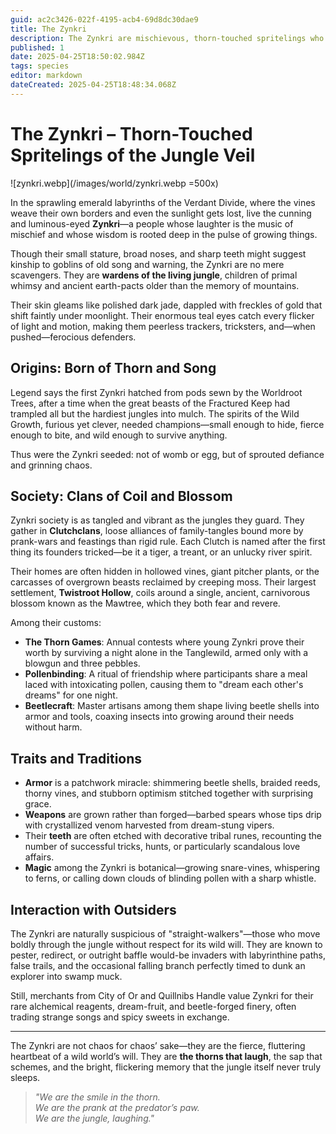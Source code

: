 ```yaml
---
guid: ac2c3426-022f-4195-acb4-69d8dc30dae9
title: The Zynkri
description: The Zynkri are mischievous, thorn-touched spritelings who act as wardens of the jungle, known for their trickery, botanical magic, and vibrant, clan-based society.
published: 1
date: 2025-04-25T18:50:02.984Z
tags: species
editor: markdown
dateCreated: 2025-04-25T18:48:34.068Z
---
```


# The Zynkri – Thorn-Touched Spritelings of the Jungle Veil

![zynkri.webp](/images/world/zynkri.webp =500x)

In the sprawling emerald labyrinths of the Verdant Divide, where the vines weave their own borders and even the sunlight gets lost, live the cunning and luminous-eyed **Zynkri**—a people whose laughter is the music of mischief and whose wisdom is rooted deep in the pulse of growing things.

Though their small stature, broad noses, and sharp teeth might suggest kinship to goblins of old song and warning, the Zynkri are no mere scavengers. They are **wardens of the living jungle**, children of primal whimsy and ancient earth-pacts older than the memory of mountains.

Their skin gleams like polished dark jade, dappled with freckles of gold that shift faintly under moonlight. Their enormous teal eyes catch every flicker of light and motion, making them peerless trackers, tricksters, and—when pushed—ferocious defenders.

## Origins: Born of Thorn and Song

Legend says the first Zynkri hatched from pods sewn by the Worldroot Trees, after a time when the great beasts of the Fractured Keep had trampled all but the hardiest jungles into mulch. The spirits of the Wild Growth, furious yet clever, needed champions—small enough to hide, fierce enough to bite, and wild enough to survive anything.

Thus were the Zynkri seeded: not of womb or egg, but of sprouted defiance and grinning chaos.

## Society: Clans of Coil and Blossom

Zynkri society is as tangled and vibrant as the jungles they guard. They gather in **Clutchclans**, loose alliances of family-tangles bound more by prank-wars and feastings than rigid rule. Each Clutch is named after the first thing its founders tricked—be it a tiger, a treant, or an unlucky river spirit.

Their homes are often hidden in hollowed vines, giant pitcher plants, or the carcasses of overgrown beasts reclaimed by creeping moss. Their largest settlement, **Twistroot Hollow**, coils around a single, ancient, carnivorous blossom known as the Mawtree, which they both fear and revere.

Among their customs:

- **The Thorn Games**: Annual contests where young Zynkri prove their worth by surviving a night alone in the Tanglewild, armed only with a blowgun and three pebbles.
- **Pollenbinding**: A ritual of friendship where participants share a meal laced with intoxicating pollen, causing them to "dream each other's dreams" for one night.
- **Beetlecraft**: Master artisans among them shape living beetle shells into armor and tools, coaxing insects into growing around their needs without harm.

## Traits and Traditions

- **Armor** is a patchwork miracle: shimmering beetle shells, braided reeds, thorny vines, and stubborn optimism stitched together with surprising grace.
- **Weapons** are grown rather than forged—barbed spears whose tips drip with crystallized venom harvested from dream-stung vipers.
- Their **teeth** are often etched with decorative tribal runes, recounting the number of successful tricks, hunts, or particularly scandalous love affairs.
- **Magic** among the Zynkri is botanical—growing snare-vines, whispering to ferns, or calling down clouds of blinding pollen with a sharp whistle.

## Interaction with Outsiders

The Zynkri are naturally suspicious of "straight-walkers"—those who move boldly through the jungle without respect for its wild will. They are known to pester, redirect, or outright baffle would-be invaders with labyrinthine paths, false trails, and the occasional falling branch perfectly timed to dunk an explorer into swamp muck.

Still, merchants from City of Or and Quillnibs Handle value Zynkri for their rare alchemical reagents, dream-fruit, and beetle-forged finery, often trading strange songs and spicy sweets in exchange.

---

The Zynkri are not chaos for chaos’ sake—they are the fierce, fluttering heartbeat of a wild world’s will. They are **the thorns that laugh**, the sap that schemes, and the bright, flickering memory that the jungle itself never truly sleeps.

> *"We are the smile in the thorn.  
> We are the prank at the predator’s paw.  
> We are the jungle, laughing."*
